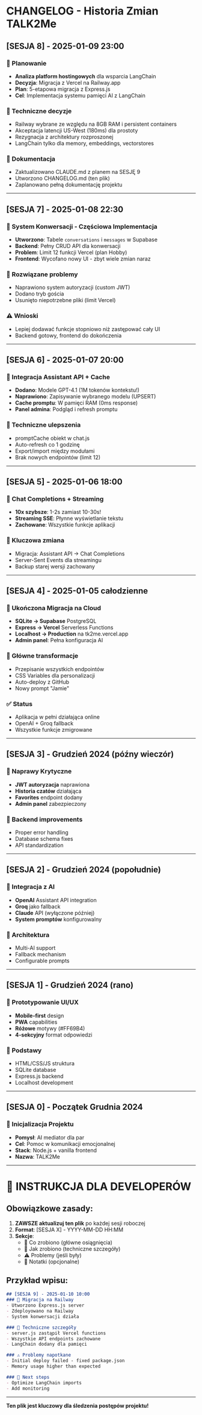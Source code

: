 # CHANGELOG - Historia Zmian TALK2Me

## [SESJA 8] - 2025-01-09 23:00
### 🎯 Planowanie
- **Analiza platform hostingowych** dla wsparcia LangChain
- **Decyzja**: Migracja z Vercel na Railway.app
- **Plan**: 5-etapowa migracja z Express.js
- **Cel**: Implementacja systemu pamięci AI z LangChain

### 🔧 Techniczne decyzje
- Railway wybrane ze względu na 8GB RAM i persistent containers
- Akceptacja latencji US-West (180ms) dla prostoty
- Rezygnacja z architektury rozproszonej
- LangChain tylko dla memory, embeddings, vectorstores

### 📝 Dokumentacja
- Zaktualizowano CLAUDE.md z planem na SESJĘ 9
- Utworzono CHANGELOG.md (ten plik)
- Zaplanowano pełną dokumentację projektu

---

## [SESJA 7] - 2025-01-08 22:30
### 🎯 System Konwersacji - Częściowa Implementacja
- **Utworzono**: Tabele `conversations` i `messages` w Supabase
- **Backend**: Pełny CRUD API dla konwersacji
- **Problem**: Limit 12 funkcji Vercel (plan Hobby)
- **Frontend**: Wycofano nowy UI - zbyt wiele zmian naraz

### 🔧 Rozwiązane problemy
- Naprawiono system autoryzacji (custom JWT)
- Dodano tryb gościa
- Usunięto niepotrzebne pliki (limit Vercel)

### ⚠️ Wnioski
- Lepiej dodawać funkcje stopniowo niż zastępować cały UI
- Backend gotowy, frontend do dokończenia

---

## [SESJA 6] - 2025-01-07 20:00
### 🎯 Integracja Assistant API + Cache
- **Dodano**: Modele GPT-4.1 (1M tokenów kontekstu!)
- **Naprawiono**: Zapisywanie wybranego modelu (UPSERT)
- **Cache promptu**: W pamięci RAM (0ms response)
- **Panel admina**: Podgląd i refresh promptu

### 🔧 Techniczne ulepszenia
- promptCache obiekt w chat.js
- Auto-refresh co 1 godzinę
- Export/import między modułami
- Brak nowych endpointów (limit 12)

---

## [SESJA 5] - 2025-01-06 18:00
### 🎯 Chat Completions + Streaming
- **10x szybsze**: 1-2s zamiast 10-30s!
- **Streaming SSE**: Płynne wyświetlanie tekstu
- **Zachowane**: Wszystkie funkcje aplikacji

### 🔧 Kluczowa zmiana
- Migracja: Assistant API → Chat Completions
- Server-Sent Events dla streamingu
- Backup starej wersji zachowany

---

## [SESJA 4] - 2025-01-05 całodzienne
### 🎯 Ukończona Migracja na Cloud
- **SQLite → Supabase** PostgreSQL
- **Express → Vercel** Serverless Functions
- **Localhost → Production** na tk2me.vercel.app
- **Admin panel**: Pełna konfiguracja AI

### 🔧 Główne transformacje
- Przepisanie wszystkich endpointów
- CSS Variables dla personalizacji
- Auto-deploy z GitHub
- Nowy prompt "Jamie"

### ✅ Status
- Aplikacja w pełni działająca online
- OpenAI + Groq fallback
- Wszystkie funkcje zmigrowane

---

## [SESJA 3] - Grudzień 2024 (późny wieczór)
### 🎯 Naprawy Krytyczne
- **JWT autoryzacja** naprawiona
- **Historia czatów** działająca
- **Favorites** endpoint dodany
- **Admin panel** zabezpieczony

### 🔧 Backend improvements
- Proper error handling
- Database schema fixes
- API standardization

---

## [SESJA 2] - Grudzień 2024 (popołudnie)
### 🎯 Integracja z AI
- **OpenAI** Assistant API integration
- **Groq** jako fallback
- **Claude** API (wyłączone później)
- **System promptów** konfigurowalny

### 🔧 Architektura
- Multi-AI support
- Fallback mechanism
- Configurable prompts

---

## [SESJA 1] - Grudzień 2024 (rano)
### 🎯 Prototypowanie UI/UX
- **Mobile-first** design
- **PWA** capabilities
- **Różowe** motywy (#FF69B4)
- **4-sekcyjny** format odpowiedzi

### 🔧 Podstawy
- HTML/CSS/JS struktura
- SQLite database
- Express.js backend
- Localhost development

---

## [SESJA 0] - Początek Grudnia 2024
### 🎯 Inicjalizacja Projektu
- **Pomysł**: AI mediator dla par
- **Cel**: Pomoc w komunikacji emocjonalnej
- **Stack**: Node.js + vanilla frontend
- **Nazwa**: TALK2Me

---

# 🚨 INSTRUKCJA DLA DEVELOPERÓW

## Obowiązkowe zasady:
1. **ZAWSZE aktualizuj ten plik** po każdej sesji roboczej
2. **Format**: [SESJA X] - YYYY-MM-DD HH:MM
3. **Sekcje**: 
   - 🎯 Co zrobiono (główne osiągnięcia)
   - 🔧 Jak zrobiono (techniczne szczegóły)
   - ⚠️ Problemy (jeśli były)
   - 📝 Notatki (opcjonalne)

## Przykład wpisu:
```markdown
## [SESJA 9] - 2025-01-10 10:00
### 🎯 Migracja na Railway
- Utworzono Express.js server
- Zdeployowano na Railway
- System konwersacji działa

### 🔧 Techniczne szczegóły
- server.js zastąpił Vercel functions
- Wszystkie API endpoints zachowane
- LangChain dodany dla pamięci

### ⚠️ Problemy napotkane
- Initial deploy failed - fixed package.json
- Memory usage higher than expected

### 📝 Next steps
- Optimize LangChain imports
- Add monitoring
```

---
**Ten plik jest kluczowy dla śledzenia postępów projektu!**